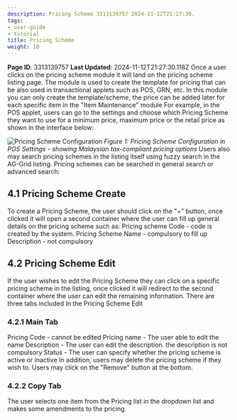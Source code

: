 ```yaml
---
description: Pricing Scheme 3313139757 2024-11-12T21:27:30.
tags:
- user-guide
- tutorial
title: Pricing Scheme
weight: 10
---
```


**Page ID**: 3313139757
**Last Updated**: 2024-11-12T21:27:30.118Z
Once a user clicks on the pricing scheme module it will land on the pricing scheme listing page. The module is used to create the template for pricing that can be also used in transactional applets such as POS, GRN, etc. In this module you can only create the template/scheme, the price can be added later for each specific item in the "Item Maintenance" module
For example, in the POS applet, users can go to the settings and choose which Pricing Scheme they want to use for a minimum price, maximum price or the retail price as shown in the interface below:

![Pricing Scheme Configuration](/screenshots/placeholder-pricing-scheme.svg)
*Figure 1: Pricing Scheme Configuration in POS Settings - showing Malaysian tax-compliant pricing options*
Users also may search pricing schemes in the listing itself using fuzzy search in the AG-Grid listing. Pricing schemes can be searched in general search or advanced search:
## 4.1 Pricing Scheme Create﻿
To create a Pricing Scheme, the user should click on the "+" button, once clicked it will open a second container where the user can fill up general details on the pricing scheme such as:
Pricing scheme Code - code is created by the system.
Pricing Scheme Name - compulsory to fill up
Description - not compulsory
## 4.2 Pricing Scheme Edit﻿
If the user wishes to edit the Pricing Scheme they can click on a specific pricing scheme in the listing, once clicked it will redirect to the second container where the user can edit the remaining information.
There are three tabs included In the Pricing Scheme Edit
### 4.2.1 Main Tab﻿
Pricing Code - cannot be edited
Pricing name - The user able to edit the name
Description - The user can edit the description. the description is not compulsory
Status - The user can specify whether the pricing scheme is active or inactive
In addition, users may delete the pricing scheme if they wish to. Users may click on the "Remove" button at the bottom.
### 4.2.2 Copy Tab﻿
The user selects one item from the Pricing list in the dropdown list and makes some amendments to the pricing.